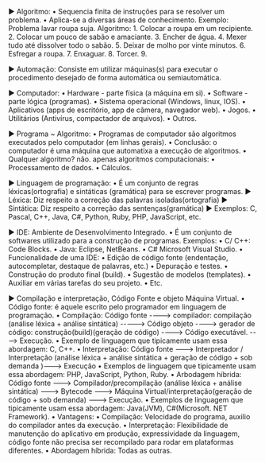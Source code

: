 
► Algoritmo: 
	• Sequencia finita de instruções para se resolver um problema.
	• Aplica-se a diversas áreas de conhecimento.
	Exemplo: Problema lavar roupa suja.
		Algoritmo: 
			1. Colocar a roupa em um recipiente.
			2. Colocar um pouco de sabão e amaciante.
			3.  Encher de água.
			4. Mexer tudo até dissolver todo o sabão.
			5.  Deixar de molho por vinte minutos.
			6. Esfregar a roupa.
			7. Enxaguar.
			8. Torcer.
	9. 

► Automação: 
	Consiste em utilizar máquinas(s) para executar o procedimento desejado de forma automática ou semiautomática.

► Computador:
	• Hardware - parte física (a máquina em si).
	• Software - parte lógica (programas).
		• Sistema operacional (Windows, linux, IOS).
		• Aplicativos (apps de escritório, app de câmera, navegador web).
		• Jogos.
		• Utilitários (Antivírus, compactador de arquivos).
		• Outros.

► Programa ~ Algoritmo:
	• Programas de computador são algoritmos executados pelo computador (em linhas gerais).
	• Conclusão: o computador é uma máquina que automatixa a execução de algoritmos.
	• Qualquer algoritmo? não. apenas algoritmos computacionais:
		• Processamento de dados.
		• Cálculos.

► Linguagem de programação:
	• É um conjunto de regras léxicas(ortografia) e sintáticas (gramática) para se escrever programas.
	► Léxica: Diz respeito a correção das palavras isoladas(ortografia)
	► Sintática: Diz respeito a correção das sentenças(gramática)
	► Exemplos: C, Pascal, C++, Java, C#, Python, Ruby, PHP, JavaScript, etc.

► IDE: Ambiente de Desenvolvimento Integrado.
	• É um conjunto de softwares  utilizado para a construção de programas.
		Exemplos: 
			• C/ C++: Code Blocks.
			• Java: Eclipse, NetBeans.
			• C# Microsoft Visual Studio.
	• Funcionalidade de uma IDE:
		• Edição de código fonte (endentação, autocompletar, destaque de palavras, etc.)
		• Depuração e testes.
		• Construção do produto final (build).
		• Sugestão de modelos (templates).
		• Auxiliar em várias tarefas do seu projeto.
		• Etc.

► Compilação e interpretação, Código Fonte e objeto Máquina Virtual.
	• Código fonte: é aquele escrito pelo programador em linguagem de programação. 
	• Compilação: 
		Código fonte ----> compilador: compilação (análise léxica + análise sintática) -----> Código objeto ----> gerador de código: construção(build)(geração de código) ----> Código executável. ----> Execução.
			• Exemplo de linguagem que tipicamente usam essa abordagem: C, C++.
	• Interpretação:
		Código fonte ---> Interpretador / Interpretação (análise léxica + análise sintática + geração de código + sob demanda )---> Execução
			• Exemplos de linguagem que tipicamente usam essa abordagem: PHP, JavaScript, Python, Ruby.
	• Arbodagem híbrida:
		Código fonte ---> Compilador/precompilação (análise léxica + análise sintática) ---> Bytecode ---> Máquina Virtual/interpretação(geração de código + sob demanda) 
		---> Execução.
			• Exemplos de linguagem que tipicamente usam essa abordagem: Java(JVM), C#(Microsoft. NET Framework).
	• Vantagens:
		• Compilação: Velocidade do programa, auxilio do compilador antes da execução.
		• Interpretação: Flexibilidade de manutenção do aplicativo em produção, expressividade da linguagem, código fonte não precisa ser recompilado para rodar em plataformas diferentes.
		• Abordagem híbrida: Todas as outras.

